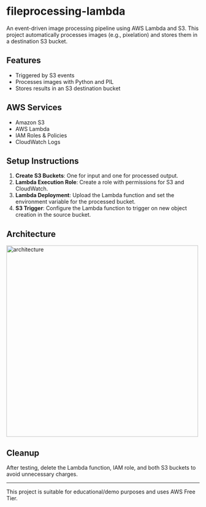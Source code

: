# fileprocessing-lambda

An event-driven image processing pipeline using AWS Lambda and S3. This project automatically processes images (e.g., pixelation) and stores them in a destination S3 bucket.

## Features

- Triggered by S3 events
- Processes images with Python and PIL
- Stores results in an S3 destination bucket

## AWS Services

- Amazon S3
- AWS Lambda
- IAM Roles & Policies
- CloudWatch Logs

## Setup Instructions

1. **Create S3 Buckets**: One for input and one for processed output.
2. **Lambda Execution Role**: Create a role with permissions for S3 and CloudWatch.
3. **Lambda Deployment**: Upload the Lambda function and set the environment variable for the processed bucket.
4. **S3 Trigger**: Configure the Lambda function to trigger on new object creation in the source bucket.

## Architecture

<img src="pixelator-aws-s3-lambda-events-main\maxresdefault.jpg" alt="architecture" width="500" />


## Cleanup

After testing, delete the Lambda function, IAM role, and both S3 buckets to avoid unnecessary charges.

---
This project is suitable for educational/demo purposes and uses AWS Free Tier.
